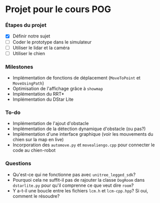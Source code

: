 # Projet pour le cours POG

### Étapes du projet

- [x] Définir notre sujet
- [ ] Coder le prototype dans le simulateur
- [ ] Utiliser le lidar et la caméra
- [ ] Utiliser le chien

### Milestones
- Implémentation de fonctions de déplacement (`MoveToPoint` et `MoveUsingPath`)
- Optimisation de l'affichage grâce à `showmap`
- Implémentation du RRT*
- Implémentation du DStar Lite

### To-do 
- Implémentation de l'ajout d'obstacle
- Implémentation de la détection dynamique d'obstacle (ou pas?)
- Implémentation d'une interface graphique (voir les mouvements du chien sur la map en live)
- Incorporation des `automove.py` et `movealiengo.cpp` pour connecter le code au chien-robot 

### Questions
- Qu'est-ce qui ne fonctionne pas avec `unitree_legged_sdk`?
- Pourquoi cela ne suffit-il pas de rajouter la classe `DogRoom` dans `dstarlite.py` pour qu'il comprenne ce que veut dire `room`? 
- Y a-t-il une boucle entre les fichiers `lcm.h` et `lcm-cpp.hpp`? Si oui, comment le résoudre? 